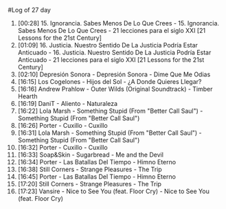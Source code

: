 #Log of 27 day

1. [00:28] 15. Ignorancia. Sabes Menos De Lo Que Crees - 15. Ignorancia. Sabes Menos De Lo Que Crees - 21 lecciones para el siglo XXI [21 Lessons for the 21st Century]
1. [01:09] 16. Justicia. Nuestro Sentido De La Justicia Podría Estar Anticuado - 16. Justicia. Nuestro Sentido De La Justicia Podría Estar Anticuado - 21 lecciones para el siglo XXI [21 Lessons for the 21st Century]
1. [02:10] Depresión Sonora - Depresión Sonora - Dime Que Me Odias
1. [16:15] Los Cogelones - Hijos del Sol - ¿A Donde Quieres Llegar?
1. [16:16] Andrew Prahlow - Outer Wilds (Original Soundtrack) - Timber Hearth
1. [16:19] DaniT - Aliento - Naturaleza
1. [16:22] Lola Marsh - Something Stupid (From "Better Call Saul") - Something Stupid (From "Better Call Saul")
1. [16:26] Porter - Cuxillo - Cuxillo
1. [16:31] Lola Marsh - Something Stupid (From "Better Call Saul") - Something Stupid (From "Better Call Saul")
1. [16:32] Porter - Cuxillo - Cuxillo
1. [16:33] Soap&Skin - Sugarbread - Me and the Devil
1. [16:34] Porter - Las Batallas Del Tiempo - Himno Eterno
1. [16:38] Still Corners - Strange Pleasures - The Trip
1. [16:45] Porter - Las Batallas Del Tiempo - Himno Eterno
1. [17:20] Still Corners - Strange Pleasures - The Trip
1. [17:23] Vansire - Nice to See You (feat. Floor Cry) - Nice to See You (feat. Floor Cry)
